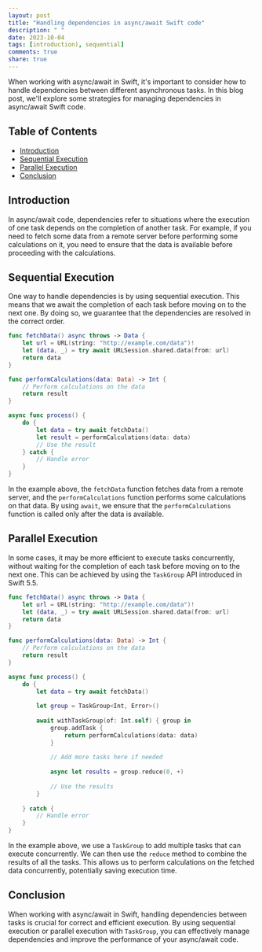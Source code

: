 ```yaml
---
layout: post
title: "Handling dependencies in async/await Swift code"
description: " "
date: 2023-10-04
tags: [introduction), sequential]
comments: true
share: true
---
```


When working with async/await in Swift, it's important to consider how to handle dependencies between different asynchronous tasks. In this blog post, we'll explore some strategies for managing dependencies in async/await Swift code.

## Table of Contents

- [Introduction](#introduction)
- [Sequential Execution](#sequential-execution)
- [Parallel Execution](#parallel-execution)
- [Conclusion](#conclusion)

## Introduction

In async/await code, dependencies refer to situations where the execution of one task depends on the completion of another task. For example, if you need to fetch some data from a remote server before performing some calculations on it, you need to ensure that the data is available before proceeding with the calculations.

## Sequential Execution

One way to handle dependencies is by using sequential execution. This means that we await the completion of each task before moving on to the next one. By doing so, we guarantee that the dependencies are resolved in the correct order.

```swift
func fetchData() async throws -> Data {
    let url = URL(string: "http://example.com/data")!
    let (data, _) = try await URLSession.shared.data(from: url)
    return data
}

func performCalculations(data: Data) -> Int {
    // Perform calculations on the data
    return result
}

async func process() {
    do {
        let data = try await fetchData()
        let result = performCalculations(data: data)
        // Use the result
    } catch {
        // Handle error
    }
}
```

In the example above, the `fetchData` function fetches data from a remote server, and the `performCalculations` function performs some calculations on that data. By using `await`, we ensure that the `performCalculations` function is called only after the data is available.

## Parallel Execution

In some cases, it may be more efficient to execute tasks concurrently, without waiting for the completion of each task before moving on to the next one. This can be achieved by using the `TaskGroup` API introduced in Swift 5.5.

```swift
func fetchData() async throws -> Data {
    let url = URL(string: "http://example.com/data")!
    let (data, _) = try await URLSession.shared.data(from: url)
    return data
}

func performCalculations(data: Data) -> Int {
    // Perform calculations on the data
    return result
}

async func process() {
    do {
        let data = try await fetchData()
        
        let group = TaskGroup<Int, Error>()
        
        await withTaskGroup(of: Int.self) { group in
            group.addTask {
                return performCalculations(data: data)
            }
            
            // Add more tasks here if needed
            
            async let results = group.reduce(0, +)
            
            // Use the results
        }
        
    } catch {
        // Handle error
    }
}
```

In the example above, we use a `TaskGroup` to add multiple tasks that can execute concurrently. We can then use the `reduce` method to combine the results of all the tasks. This allows us to perform calculations on the fetched data concurrently, potentially saving execution time.

## Conclusion

When working with async/await in Swift, handling dependencies between tasks is crucial for correct and efficient execution. By using sequential execution or parallel execution with `TaskGroup`, you can effectively manage dependencies and improve the performance of your async/await code.